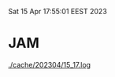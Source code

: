 Sat 15 Apr 17:55:01 EEST 2023
# JAM
<a href='./cache/202304/15_17.log'>./cache/202304/15_17.log</a>
